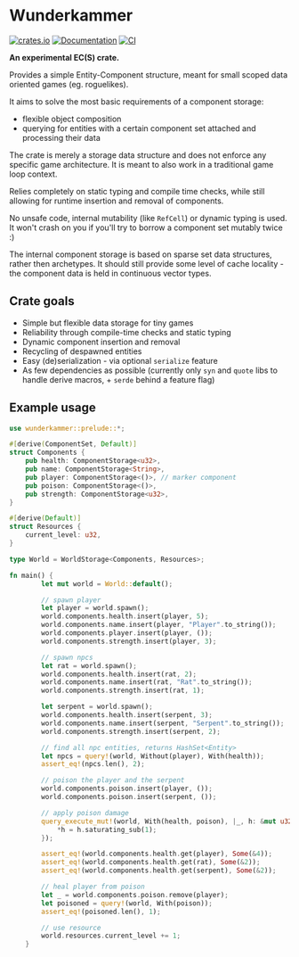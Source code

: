 # Wunderkammer

[![crates.io](https://img.shields.io/crates/v/wunderkammer)](https://crates.io/crates/wunderkammer)
[![Documentation](https://img.shields.io/docsrs/wunderkammer)](https://docs.rs/wunderkammer/)
[![CI](https://github.com/maciekglowka/wunderkammer/actions/workflows/rust.yml/badge.svg)](https://github.com/maciekglowka/wunderkammer/actions/workflows/rust.yml)

**An experimental EC(S) crate.**

Provides a simple Entity-Component structure, meant for small scoped data oriented games (eg. roguelikes).


It aims to solve the most basic requirements of a component storage:

- flexible object composition 
- querying for entities with a certain component set attached and processing their data

The crate is merely a storage data structure and does not enforce any specific game architecture.
It is meant to also work in a traditional game loop context.

Relies completely on static typing and compile time checks, while still allowing
for runtime insertion and removal of components.
    
No unsafe code, internal mutability (like `RefCell`) or dynamic typing
is used. It won't crash on you if you'll try to borrow a component set mutably twice :)

The internal component storage is based on sparse set data structures, rather then archetypes.
It should still provide some level of cache locality - the component data is held in continuous vector types.

## Crate goals

- Simple but flexible data storage for tiny games
- Reliability through compile-time checks and static typing
- Dynamic component insertion and removal
- Recycling of despawned entities
- Easy (de)serialization - via optional `serialize` feature
- As few dependencies as possible (currently only `syn` and `quote` libs to handle derive macros, + `serde` behind a feature flag)

## Example usage

```rust
use wunderkammer::prelude::*;

#[derive(ComponentSet, Default)]
struct Components {
    pub health: ComponentStorage<u32>,
    pub name: ComponentStorage<String>,
    pub player: ComponentStorage<()>, // marker component
    pub poison: ComponentStorage<()>,
    pub strength: ComponentStorage<u32>,
}

#[derive(Default)]
struct Resources {
    current_level: u32,
}

type World = WorldStorage<Components, Resources>;

fn main() {
        let mut world = World::default();

        // spawn player
        let player = world.spawn();
        world.components.health.insert(player, 5);
        world.components.name.insert(player, "Player".to_string());
        world.components.player.insert(player, ());
        world.components.strength.insert(player, 3);

        // spawn npcs
        let rat = world.spawn();
        world.components.health.insert(rat, 2);
        world.components.name.insert(rat, "Rat".to_string());
        world.components.strength.insert(rat, 1);

        let serpent = world.spawn();
        world.components.health.insert(serpent, 3);
        world.components.name.insert(serpent, "Serpent".to_string());
        world.components.strength.insert(serpent, 2);

        // find all npc entities, returns HashSet<Entity>
        let npcs = query!(world, Without(player), With(health));
        assert_eq!(npcs.len(), 2);

        // poison the player and the serpent
        world.components.poison.insert(player, ());
        world.components.poison.insert(serpent, ());

        // apply poison damage
        query_execute_mut!(world, With(health, poison), |_, h: &mut u32, _| {
            *h = h.saturating_sub(1);
        });

        assert_eq!(world.components.health.get(player), Some(&4));
        assert_eq!(world.components.health.get(rat), Some(&2));
        assert_eq!(world.components.health.get(serpent), Some(&2));

        // heal player from poison
        let _ = world.components.poison.remove(player);
        let poisoned = query!(world, With(poison));
        assert_eq!(poisoned.len(), 1);

        // use resource
        world.resources.current_level += 1;
    }
```
